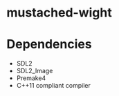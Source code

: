 mustached-wight
===============


Dependencies
============
- SDL2
- SDL2_Image
- Premake4
- C++11 compliant compiler
